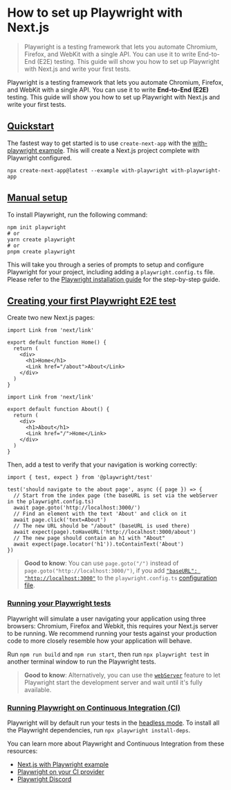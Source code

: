 # How to set up Playwright with Next.js

> Playwright is a testing framework that lets you automate Chromium, Firefox, and WebKit with a single API. You can use it to write End-to-End (E2E) testing. This guide will show you how to set up Playwright with Next.js and write your first tests.



Playwright is a testing framework that lets you automate Chromium, Firefox, and WebKit with a single API. You can use it to write **End-to-End (E2E)** testing. This guide will show you how to set up Playwright with Next.js and write your first tests.

## [Quickstart](#quickstart)

The fastest way to get started is to use `create-next-app` with the [with-playwright example](https://github.com/vercel/next.js/tree/canary/examples/with-playwright). This will create a Next.js project complete with Playwright configured.

    npx create-next-app@latest --example with-playwright with-playwright-app

## [Manual setup](#manual-setup)

To install Playwright, run the following command:

    npm init playwright
    # or
    yarn create playwright
    # or
    pnpm create playwright

This will take you through a series of prompts to setup and configure Playwright for your project, including adding a `playwright.config.ts` file. Please refer to the [Playwright installation guide](https://playwright.dev/docs/intro#installation) for the step-by-step guide.

## [Creating your first Playwright E2E test](#creating-your-first-playwright-e2e-test)

Create two new Next.js pages:

    import Link from 'next/link'
     
    export default function Home() {
      return (
        <div>
          <h1>Home</h1>
          <Link href="/about">About</Link>
        </div>
      )
    }

    import Link from 'next/link'
     
    export default function About() {
      return (
        <div>
          <h1>About</h1>
          <Link href="/">Home</Link>
        </div>
      )
    }

Then, add a test to verify that your navigation is working correctly:

    import { test, expect } from '@playwright/test'
     
    test('should navigate to the about page', async ({ page }) => {
      // Start from the index page (the baseURL is set via the webServer in the playwright.config.ts)
      await page.goto('http://localhost:3000/')
      // Find an element with the text 'About' and click on it
      await page.click('text=About')
      // The new URL should be "/about" (baseURL is used there)
      await expect(page).toHaveURL('http://localhost:3000/about')
      // The new page should contain an h1 with "About"
      await expect(page.locator('h1')).toContainText('About')
    })

> **Good to know**: You can use `page.goto("/")` instead of `page.goto("http://localhost:3000/")`, if you add [`"baseURL": "http://localhost:3000"`](https://playwright.dev/docs/api/class-testoptions#test-options-base-url) to the `playwright.config.ts` [configuration file](https://playwright.dev/docs/test-configuration).

### [Running your Playwright tests](#running-your-playwright-tests)

Playwright will simulate a user navigating your application using three browsers: Chromium, Firefox and Webkit, this requires your Next.js server to be running. We recommend running your tests against your production code to more closely resemble how your application will behave.

Run `npm run build` and `npm run start`, then run `npx playwright test` in another terminal window to run the Playwright tests.

> **Good to know**: Alternatively, you can use the [`webServer`](https://playwright.dev/docs/test-webserver/) feature to let Playwright start the development server and wait until it's fully available.

### [Running Playwright on Continuous Integration (CI)](#running-playwright-on-continuous-integration-ci)

Playwright will by default run your tests in the [headless mode](https://playwright.dev/docs/ci#running-headed). To install all the Playwright dependencies, run `npx playwright install-deps`.

You can learn more about Playwright and Continuous Integration from these resources:

*   [Next.js with Playwright example](https://github.com/vercel/next.js/tree/canary/examples/with-playwright)
*   [Playwright on your CI provider](https://playwright.dev/docs/ci)
*   [Playwright Discord](https://discord.com/invite/playwright-807756831384403968)
